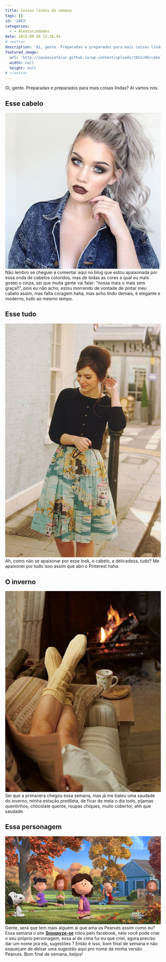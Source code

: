 ```yaml
---
title: Coisas lindas da semana
tags: []
id: '2863'
categories:
  - - Aleatoriedades
date: 2015-09-26 13:26:54
# <extra>
description: 'Oi, gente. Preparadas e preparados para mais coisas lindas? Aí vamos nós. Esse cabelo Não lembro se cheguei a comentar aqui no blog que estou apaixonada por essa onda de cabelos coloridos, mas de todas as cores a qual eu mais gostei o cinza, sei que muita gente vai falar: “nossa mais o mais sem graça!!”, pois eu não acho, estou morrendo de vontade de pintar meu cabelo assim, mas falta coragem haha, mas acho lindo demais, é elegante e moderno, tudo ao mesmo tempo. Esse tudo Ah, como não se apaixonar por esse look, o cabelo, a delicadeza, tudo? Me apaixonei por tudo isso assim que abri o Pinterest haha. O inverno Sei que a primavera chegou essa semana, mas já me bateu uma saudade do inverno, minha estação predileta, de ficar de meia o dia todo, pijamas quentinhos, &hellip;'
featured_image: 
  url: 'http://oqueeuiafalar.github.io/wp-content/uploads/2015/09/cabelo-cinza.jpg'
  width: null
  height: null
# </extra>
---
```


Oi, gente. Preparadas e preparados para mais coisas lindas? Aí vamos nós.

## Esse cabelo

[![cabelo cinza platinado ](/wp-content/uploads/2015/09/cabelo-cinza.jpg)](/wp-content/uploads/2015/09/cabelo-cinza.jpg) Não lembro se cheguei a comentar aqui no blog que estou apaixonada por essa onda de cabelos coloridos, mas de todas as cores a qual eu mais gostei o cinza, sei que muita gente vai falar: “nossa mais o mais sem graça!!”, pois eu não acho, estou morrendo de vontade de pintar meu cabelo assim, mas falta coragem haha, mas acho lindo demais, é elegante e moderno, tudo ao mesmo tempo.

## Esse tudo

[![saia midi estampada](/wp-content/uploads/2015/09/saia-midi-estampada-683x1024.jpg)](/wp-content/uploads/2015/09/saia-midi-estampada.jpg) Ah, como não se apaixonar por esse look, o cabelo, a delicadeza, tudo? Me apaixonei por tudo isso assim que abri o Pinterest haha.

## O inverno

[![inverno, lareira, café](/wp-content/uploads/2015/09/2ed1375fc32ec568ea5542280b6cbedd.jpg)](/wp-content/uploads/2015/09/2ed1375fc32ec568ea5542280b6cbedd.jpg) Sei que a primavera chegou essa semana, mas já me bateu uma saudade do inverno, minha estação predileta, de ficar de meia o dia todo, pijamas quentinhos, chocolate quente, roupas chiques, muito cobertor, ahh que saudade.

## Essa personagem

[![wallpaper snoopy](/wp-content/uploads/2015/09/wallpaper-1442972842.jpg)](/wp-content/uploads/2015/09/wallpaper-1442972842.jpg) Gente, será que tem mais alguém ai que ama os Peanuts assim como eu? Essa semana o site **[Snoopyze-se](http://www.peanutizeme.com/)** rolou pelo facebook, nele você pode criar o seu próprio personagem, essa aí de cima fui eu que criei, agora preciso dar um nome pra ela, sugestões ? Então é isso, bom final de semana e não esqueçam de deixar uma sugestão aqui pro nome da minha versão Peanuts. Bom final de semana, beijos!
